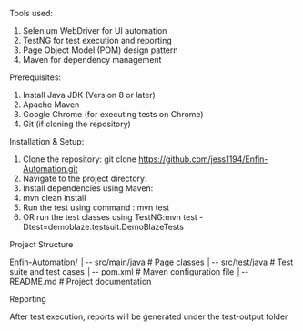 Tools used:
1. Selenium WebDriver for UI automation
2. TestNG for test execution and reporting
3. Page Object Model (POM) design pattern
4. Maven for dependency management

Prerequisites:

1. Install Java JDK (Version 8 or later)
2. Apache Maven
3. Google Chrome (for executing tests on Chrome)
4. Git (if cloning the repository)

Installation & Setup:

1. Clone the repository: git clone https://github.com/jess1194/Enfin-Automation.git
2. Navigate to the project directory:
3. Install dependencies using Maven:
4. mvn clean install
5. Run the test using command : mvn test
6. OR run the test classes using TestNG:mvn test -Dtest=demoblaze.testsuit.DemoBlazeTests 

Project Structure

Enfin-Automation/
│-- src/main/java        # Page classes
│-- src/test/java        # Test suite and test cases
│-- pom.xml              # Maven configuration file
│-- README.md            # Project documentation

Reporting

After test execution, reports will be generated under the test-output folder

